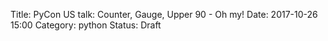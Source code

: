 Title: PyCon US talk: Counter, Gauge, Upper 90 - Oh my! 
Date: 2017-10-26 15:00
Category: python
Status: Draft

